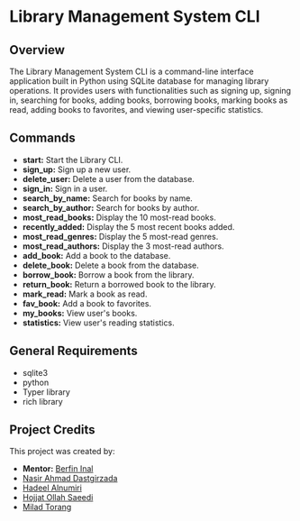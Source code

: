 # Library Management System CLI

## Overview
The Library Management System CLI is a command-line interface application built in Python using SQLite database for managing library operations. It provides users with functionalities such as signing up, signing in, searching for books, adding books, borrowing books, marking books as read, adding books to favorites, and viewing user-specific statistics.

## Commands
- **start:** Start the Library CLI.
- **sign_up:** Sign up a new user.
- **delete_user:** Delete a user from the database.
- **sign_in:** Sign in a user.
- **search_by_name:** Search for books by name.
- **search_by_author:** Search for books by author.
- **most_read_books:** Display the 10 most-read books.
- **recently_added:** Display the 5 most recent books added.
- **most_read_genres:** Display the 5 most-read genres.
- **most_read_authors:** Display the 3 most-read authors.
- **add_book:** Add a book to the database.
- **delete_book:** Delete a book from the database.
- **borrow_book:** Borrow a book from the library.
- **return_book:** Return a borrowed book to the library.
- **mark_read:** Mark a book as read.
- **fav_book:** Add a book to favorites.
- **my_books:** View user's books.
- **statistics:** View user's reading statistics.

## General Requirements
- sqlite3
- python
- Typer library
- rich library

## Project Credits
This project was created by:
- **Mentor:** [Berfin Inal]()
- [Nasir Ahmad Dastgirzada](https://www.linkedin.com/in/nasir-ahmad-dastgirzada/)
- [Hadeel Alnumiri](https://github.com/hadeel1985)
- [Hojjat Ollah Saeedi](https://www.linkedin.com/in/hojjatollah-saeedi-06550157/)
- [Milad Torang](https://www.linkedin.com/in/milad-torang-7a2955271/?originalSubdomain=nl)





